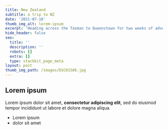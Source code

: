 ```yaml
---
title: New Zealand
subtitle: a trip to NZ
date: '2021-07-18'
thumb_img_alt: lorem-ipsum
excerpt: 'Heading across the Tasman to Queenstown for two weeks of adventure, fun, and '
hide_header: false
seo:
  title: ''
  description: ''
  robots: []
  extra: []
  type: stackbit_page_meta
layout: post
thumb_img_path: /images/DSC01586.jpg
---
```

## Lorem ipsum

Lorem ipsum dolor sit amet, **consectetur adipiscing elit**, sed do eiusmod tempor incididunt ut labore et dolore magna aliqua.

- Lorem ipsum
- dolor sit amet